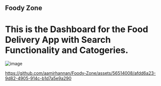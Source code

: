 
## Foody Zone

# This is the Dashboard for the Food Delivery App with Search Functionality and Catogeries.
![image](https://github.com/aamirhannan/Foody-Zone/assets/56514008/dced881a-5284-4dc7-8a83-fb80486156c2)

https://github.com/aamirhannan/Foody-Zone/assets/56514008/afdd6a23-9d82-4905-914c-b1d7a5e9a290
